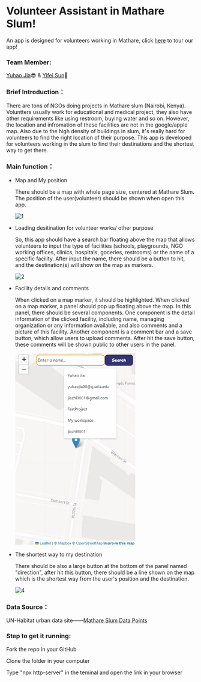 # Volunteer Assistant in Mathare Slum!
An app is designed for volunteers working in Mathare, click [here](https://miaomiao612.github.io/Mathare-Slum-Facilities-App/ "悬停显示文字") to tour our app!

### Team Member: 

   [Yuhao Jia](https://github.com/YuhaoChrisJ "悬停显示文字")😎 & [Yifei Sun](https://github.com/miaomiao612 "悬停显示文字")👻

### Brief Introduction：

There are tons of NGOs doing projects in Mathare slum (Nairobi, Kenya). Voluntters usually work for educational and medical project, they also have other requirements like using restroom, buying water and so on. However, the location and infromation of these facilities are not in the google/apple map. Also due to the high density of buildings in slum, it's really hard for volunteers to find the right location of their purpose. This app is developed for volunteers working in the slum to find their destinations and the shortest way to get there.

### Main function：
* Map and My position

   There should be a map with whole page size, centered at Mathare Slum.
   The position of the user(volunteer) should be shown when open this app.
   
   <img src="https://github.com/miaomiao612/Mathare-Slum-Facilities-App/blob/main/%E5%8A%A8%E7%94%BB1.gif" width="320" alt="1">

* Loading desitination for volunteer works/ other purpose

   So, this app should have a search bar floating above the map that allows volunteers to input the type of facilities (schools, playgrounds, NGO working offices,      clinics, hospitals, goceries, restrooms) or the name of a specific facility.
After input the name, there should be a button to hit, and the destination(s) will show on the map as markers.

   <img src="https://github.com/miaomiao612/Mathare-Slum-Facilities-App/blob/main/%E5%8A%A8%E7%94%BB2.gif" width="320" alt="2">

* Facility details and comments

   When clicked on a map marker, it should be highlighted.
   When clicked on a map marker, a panel should pop up floating above the map. In this panel, there should be several components.
   One component is the detail information of the clicked facility, including name, managing organization or any information available, and also comments and a picture of this facility.
   Another component is a comment bar and a save button, which allow users to upload comments. After hit the save button, these comments will be shown public to other users in the panel.
   
   <img src="https://github.com/miaomiao612/Mathare-Slum-Facilities-App/blob/main/%E5%8A%A8%E7%94%BB3.gif" width="320" alt="3">

* The shortest way to my destination

   There should be also a large button at the bottom of the panel named "direction", after hit this button, there should be a line shown on the map which is the shortest way from the user's position and the destination.

   <img src="https://github.com/miaomiao612/Mathare-Slum-Facilities-App/blob/main/%E5%8A%A8%E7%94%BB4.gif" width="320" alt="4">

### Data Source：
UN-Habitat urban data site——[Mathare Slum Data Points](https://github.com/miaomiao612](https://data.unhabitat.org/datasets/GUO-UN-Habitat::mathare-slum-data-points/explore?location=-0.690293%2C35.785444%2C9.59) "悬停显示文字")

### Step to get it running:
Fork the repo in your GitHub

Clone the folder in your computer

Type "npx http-server" in the teminal and open the link in your browser



